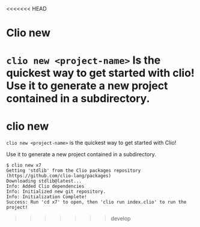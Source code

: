 <<<<<<< HEAD

# Clio new

# `clio new <project-name>` Is the quickest way to get started with clio! Use it to generate a new project contained in a subdirectory.

# clio new

`clio new <project-name>` is the quickest way to get started with Clio!

Use it to generate a new project contained in a subdirectory.

```text
$ clio new x7
Getting 'stdlib' from the Clio packages repository (https://github.com/clio-lang/packages)
Downloading stdlib@latest...
Info: Added Clio dependencies
Info: Initialized new git repository.
Info: Initialization Complete!
Success: Run 'cd x7' to open, then 'clio run index.clio' to run the project!
```

> > > > > > > develop
